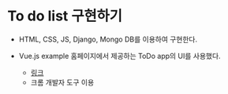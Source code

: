 # To do list 구현하기

- HTML, CSS, JS, Django, Mongo DB를 이용하여 구현한다.

- Vue.js example 홈페이지에서 제공하는 ToDo app의 UI를 사용했다.
  - [링크](https://vuejsexamples.com/a-simple-todo-application-using-vue-3-composition-api/)
  - 크롬 개발자 도구 이용

